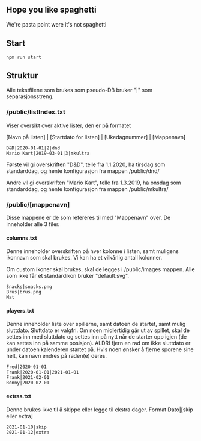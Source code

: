 ## Hope you like spaghetti
We're pasta point were it's not spaghetti

## Start
```
npm run start
```

## Struktur
Alle tekstfilene som brukes som pseudo-DB bruker "|" som separasjonsstreng.

### /public/listIndex.txt 

Viser oversikt over aktive lister, den er på formatet 

[Navn på listen] | [Startdato for listen] | [Ukedagnummer] | [Mappenavn]

```
D&D|2020-01-01|2|dnd
Mario Kart|2019-03-01|3|mkultra
```
Første vil gi overskriften "D&D", telle fra 1.1.2020, ha tirsdag som standarddag, og hente konfigurasjon fra mappen /public/dnd/ 

Andre vil gi overskriften "Mario Kart", telle fra 1.3.2019, ha onsdag som standarddag, og hente konfigurasjon fra mappen /public/mkultra/ 

### /public/[mappenavn]

Disse mappene er de som refereres til med "Mappenavn" over. De inneholder alle 3 filer. 

#### columns.txt

Denne inneholder overskriften på hver kolonne i listen, samt muligens ikonnavn som skal brukes. Vi kan ha et vilkårlig antall kolonner.

Om custom ikoner skal brukes, skal de legges i /public/images mappen. Alle som ikke får et standardikon bruker "default.svg".

```
Snacks|snacks.png
Brus|brus.png
Mat
```

#### players.txt

Denne inneholder liste over spillerne, samt datoen de startet, samt mulig sluttdato. Sluttdato er valgfri. Om noen midlertidig går ut av spillet, skal de settes inn med sluttdato og settes inn på nytt når de starter opp igjen (de kan settes inn på samme posisjon). ALDRI fjern en rad om ikke sluttdato er under datoen kalenderen startet på. Hvis noen ønsker å fjerne sporene sine helt, kan navn endres på raden(e) deres.

```
Fred|2020-01-01
Frank|2020-01-01|2021-01-01
Frank|2021-02-01
Ronny|2020-02-01
```

#### extras.txt

Denne brukes ikke til å skippe eller legge til ekstra dager. Format Dato|[skip eller extra]
```
2021-01-10|skip
2021-01-12|extra
```